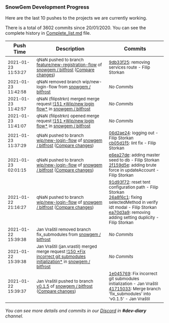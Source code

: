 
### SnowGem Development Progress

Here are the last 10 pushes to the projects we are currently working.

There is a total of 3602 commits since 20/01/2020. You can see the complete history in
 [Complete_list.md](Complete_list.md) file.

| Push Time | Description | Commits |
| --- | --- | --- |
| <sub>2021-01-23 11:53:27</sub> | <sub>qNaN pushed to branch [feature/new\-registration\-flow](https://gitlab.com/snowgem/bitfrost/commits/feature/new-registration-flow) of [snowgem / bitfrost](https://gitlab.com/snowgem/bitfrost) ([Compare changes](https://gitlab.com/snowgem/bitfrost/compare/4e96cc91fb74e532c84338778075a9ed4ae7af29...9db33f25ab18a8585819251a1313bbf5720ea366))</sub> | <sub>[9db33f25](https://gitlab.com/snowgem/bitfrost/-/commit/9db33f25ab18a8585819251a1313bbf5720ea366): removing services route - Filip Storkan</sub> |
| <sub>2021-01-23 11:42:58</sub> | <sub>qNaN removed branch wip/new-login-flow from [snowgem / bitfrost](https://gitlab.com/snowgem/bitfrost)</sub> | <sub>_No Commits_</sub> |
| <sub>2021-01-23 11:42:57</sub> | <sub>qNaN (filipstrkn) merged merge request [\!151 \*Wip/new login flow\*](https://gitlab.com/snowgem/bitfrost/-/merge_requests/151) in [snowgem / bitfrost](https://gitlab.com/snowgem/bitfrost)</sub> | <sub>_No Commits_</sub> |
| <sub>2021-01-23 11:41:07</sub> | <sub>qNaN (filipstrkn) opened merge request [\!151 \*Wip/new login flow\*](https://gitlab.com/snowgem/bitfrost/-/merge_requests/151) in [snowgem / bitfrost](https://gitlab.com/snowgem/bitfrost)</sub> | <sub>_No Commits_</sub> |
| <sub>2021-01-23 11:37:29</sub> | <sub>qNaN pushed to branch [wip/new\-login\-flow](https://gitlab.com/snowgem/bitfrost/commits/wip/new-login-flow) of [snowgem / bitfrost](https://gitlab.com/snowgem/bitfrost) ([Compare changes](https://gitlab.com/snowgem/bitfrost/compare/2f159d5e3ae5148e44b31f664855ec6cd3b7fb0e...cb05d1f5d0dd6a705037ede335262f9ac4583107))</sub> | <sub>[06d2ae24](https://gitlab.com/snowgem/bitfrost/-/commit/06d2ae245e51f7e158826aef7becc8bfa0d47498): logging out - Filip Storkan<br>[cb05d1f5](https://gitlab.com/snowgem/bitfrost/-/commit/cb05d1f5d0dd6a705037ede335262f9ac4583107): lint fix - Filip Storkan</sub> |
| <sub>2021-01-23 02:01:15</sub> | <sub>qNaN pushed to branch [wip/new\-login\-flow](https://gitlab.com/snowgem/bitfrost/commits/wip/new-login-flow) of [snowgem / bitfrost](https://gitlab.com/snowgem/bitfrost) ([Compare changes](https://gitlab.com/snowgem/bitfrost/compare/ea70d3a9cf62b78d2ac70309f82216bdbdcd3680...2f159d5e3ae5148e44b31f664855ec6cd3b7fb0e))</sub> | <sub>[e6ea27de](https://gitlab.com/snowgem/bitfrost/-/commit/e6ea27de22891153163db533f80403278ad640c5): adding master seed to db - Filip Storkan<br>[2f159d5e](https://gitlab.com/snowgem/bitfrost/-/commit/2f159d5e3ae5148e44b31f664855ec6cd3b7fb0e): adding brute force in updateAccount - Filip Storkan</sub> |
| <sub>2021-01-22 21:16:27</sub> | <sub>qNaN pushed to branch [wip/new\-login\-flow](https://gitlab.com/snowgem/bitfrost/commits/wip/new-login-flow) of [snowgem / bitfrost](https://gitlab.com/snowgem/bitfrost) ([Compare changes](https://gitlab.com/snowgem/bitfrost/compare/8851683c5a1c1afbb448ea12e8391e8910831225...ea70d3a9cf62b78d2ac70309f82216bdbdcd3680))</sub> | <sub>[91d93f72](https://gitlab.com/snowgem/bitfrost/-/commit/91d93f7272022fac3ae80db6a4eaa54da7324cc3): reset tent configuration path - Filip Storkan<br>[26a8f6c1](https://gitlab.com/snowgem/bitfrost/-/commit/26a8f6c179d391ec2f55c4b7a1199891dc65ad64): fixing selectedMethod in verify idt modal - Filip Storkan<br>[ea70d3a9](https://gitlab.com/snowgem/bitfrost/-/commit/ea70d3a9cf62b78d2ac70309f82216bdbdcd3680): removing adding setting duplicity - Filip Storkan</sub> |
| <sub>2021-01-22 15:39:38</sub> | <sub>Jan Vraštil removed branch fix_submodules from [snowgem / bitfrost](https://gitlab.com/snowgem/bitfrost)</sub> | <sub>_No Commits_</sub> |
| <sub>2021-01-22 15:39:38</sub> | <sub>Jan Vraštil (jan.vrastil) merged merge request [\!150 \*Fix incorrect git submodules initialization\*](https://gitlab.com/snowgem/bitfrost/-/merge_requests/150) in [snowgem / bitfrost](https://gitlab.com/snowgem/bitfrost)</sub> | <sub>_No Commits_</sub> |
| <sub>2021-01-22 15:39:37</sub> | <sub>Jan Vraštil pushed to branch [v0\.1\.5](https://gitlab.com/snowgem/bitfrost/commits/v0.1.5) of [snowgem / bitfrost](https://gitlab.com/snowgem/bitfrost) ([Compare changes](https://gitlab.com/snowgem/bitfrost/compare/ea5b7f98a2de7ba119e8ad89063d7b2b0b076e14...417150332c22d9f91440c0f4a949c219eed76165))</sub> | <sub>[1e045769](https://gitlab.com/snowgem/bitfrost/-/commit/1e0457699f7f37e5b7b4e309b733934b2ab1cf81): Fix incorrect git submodules initialization - Jan Vraštil<br>[41715033](https://gitlab.com/snowgem/bitfrost/-/commit/417150332c22d9f91440c0f4a949c219eed76165): Merge branch 'fix_submodules' into 'v0.1.5' - Jan Vraštil</sub> |

_You can see more details and commits in our [Discord](https://discord.gg/zumGnbg) in **#dev-diary** channel._
